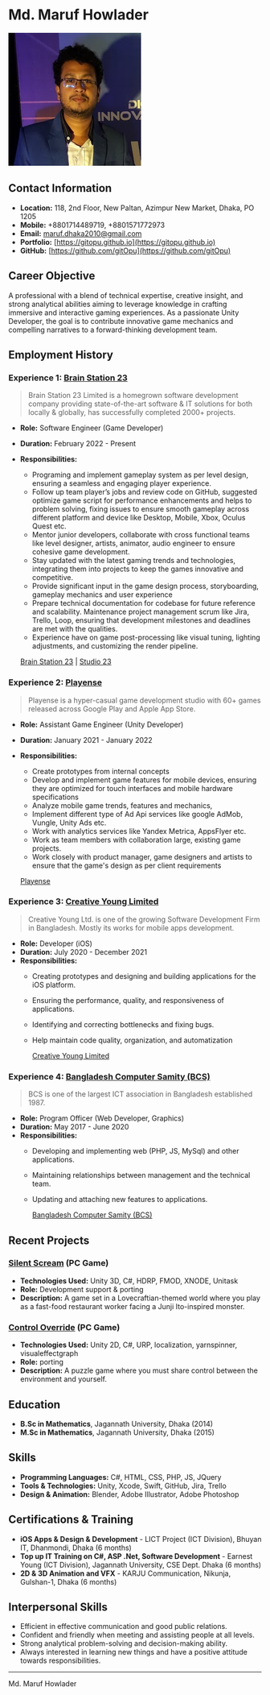 # Md. Maruf Howlader

![Maruf](resources/profile_pic_1.png)

## Contact Information

- **Location:** 118, 2nd Floor, New Paltan, Azimpur New Market, Dhaka, PO 1205
- **Mobile:** +8801714489719, +8801571772973
- **Email:** maruf.dhaka2010@gmail.com
- **Portfolio:** [https://gitopu.github.io](https://gitopu.github.io)
- **GitHub:** [https://github.com/gitOpu](https://github.com/gitOpu)

## Career Objective

A professional with a blend of technical expertise, creative insight, and strong analytical abilities aiming to leverage knowledge in crafting immersive and interactive gaming experiences. As a passionate Unity Developer, the goal is to contribute innovative game mechanics and compelling narratives to a forward-thinking development team.

## Employment History

### Experience 1: [Brain Station 23](https://brainstation-23.com)
> Brain Station 23 Limited is a homegrown software development company providing state-of-the-art software & IT solutions for both locally & globally, has successfully completed 2000+ projects.

- **Role:** Software Engineer (Game Developer)
- **Duration:** February 2022 - Present
- **Responsibilities:**
    - Programing and implement gameplay system as per level design, ensuring a seamless and engaging player experience.
    - Follow up team player’s jobs and review code on GitHub, suggested optimize game script for performance enhancements and helps to problem solving, fixing issues to ensure smooth gameplay across different platform and device like Desktop, Mobile, Xbox, Oculus Quest etc.
    - Mentor junior developers, collaborate with cross functional teams like level designer, artists, animator, audio engineer to ensure cohesive game development.
    - Stay updated with the latest gaming trends and technologies, integrating them into projects to keep the games innovative and competitive.
    - Provide significant input in the game design process, storyboarding, gameplay mechanics and user experience
    - Prepare technical documentation for codebase for future reference and scalability. Maintenance project management scrum like Jira, Trello, Loop, ensuring that development milestones and deadlines are met with the qualities.
    - Experience have on game post-processing like visual tuning, lighting adjustments, and customizing the render pipeline.

    [Brain Station 23](https://brainstation-23.com) | [Studio 23](https://studio-23.xyz)

### Experience 2: [Playense](https://playense.com)
> Playense is a hyper-casual game development studio with 60+ games released across Google Play and Apple App Store.

- **Role:** Assistant Game Engineer (Unity Developer)
- **Duration:** January 2021 - January 2022
- **Responsibilities:**
    - Create prototypes from internal concepts
    - Develop and implement game features for mobile devices, ensuring they are optimized for touch interfaces and mobile hardware specifications
    - Analyze mobile game trends, features and mechanics, 
    - Implement different type of Ad Api services like google AdMob, Vungle, Unity Ads etc.
    - Work with analytics services like Yandex Metrica,  AppsFlyer etc.
    - Work as team members with collaboration large, existing game projects.
    - Work closely with product manager, game designers and artists to ensure that the game's design as per client requirements 

    [Playense](https://playense.com)

### Experience 3: [Creative Young Limited](http://creativeyoung.org)
> Creative Young Ltd. is one of the growing Software Development Firm in Bangladesh. Mostly its works for mobile apps development. 

- **Role:** Developer (iOS)
- **Duration:** July 2020 - December 2021
- **Responsibilities:**
  - Creating prototypes and designing and building applications for the iOS platform.
  - Ensuring the performance, quality, and responsiveness of applications.
  - Identifying and correcting bottlenecks and fixing bugs.
  - Help maintain code quality, organization, and automatization

    [Creative Young Limited](http://creativeyoung.org)

### Experience 4: [Bangladesh Computer Samity (BCS)](https://bcs.org.bdhttps://bcs.org.bd)
> BCS is one of the largest ICT association in Bangladesh established 1987.

- **Role:** Program Officer (Web Developer, Graphics)
- **Duration:** May 2017 - June 2020
- **Responsibilities:**
  - Developing and implementing web (PHP, JS, MySql) and other applications.
  - Maintaining relationships between management and the technical team.
  - Updating and attaching new features to applications.
    
     [Bangladesh Computer Samity (BCS)](https://bcs.org.bdhttps://bcs.org.bd)
     
## Recent Projects

### [Silent Scream](https://store.steampowered.com/app/1955750/SILENT_SCREAM/) (PC Game)
- **Technologies Used:** Unity 3D, C#, HDRP, FMOD, XNODE, Unitask
- **Role:** Development support & porting
- **Description:** A game set in a Lovecraftian-themed world where you play as a fast-food restaurant worker facing a Junji Ito-inspired monster.

### [Control Override](https://store.steampowered.com/app/1406090/ControlOverride/) (PC Game)
- **Technologies Used:** Unity 2D, C#, URP, localization, yarnspinner, visualeffectgraph
- **Role:** porting
- **Description:** A puzzle game where you must share control between the environment and yourself.


## Education

- **B.Sc in Mathematics**, Jagannath University, Dhaka (2014)
- **M.Sc in Mathematics**, Jagannath University, Dhaka (2015)

## Skills

- **Programming Languages:** C#, HTML, CSS, PHP, JS, JQuery
- **Tools & Technologies:** Unity, Xcode, Swift, GitHub, Jira, Trello
- **Design & Animation:** Blender, Adobe Illustrator, Adobe Photoshop

## Certifications & Training

- **iOS Apps & Design & Development** - LICT Project (ICT Division), Bhuyan IT, Dhanmondi, Dhaka (6 months)
- **Top up IT Training on C#, ASP .Net, Software Development** - Earnest Young  (ICT Division), Jagannath University, CSE Dept. Dhaka (6 months)
- **2D & 3D Animation and VFX** - KARJU Communication, Nikunja, Gulshan-1, Dhaka (6 months)

## Interpersonal Skills

- Efficient in effective communication and good public relations.
- Confident and friendly when meeting and assisting people at all levels.
- Strong analytical problem-solving and decision-making ability.
- Always interested in learning new things and have a positive attitude towards responsibilities.


---
Md. Maruf Howlader
